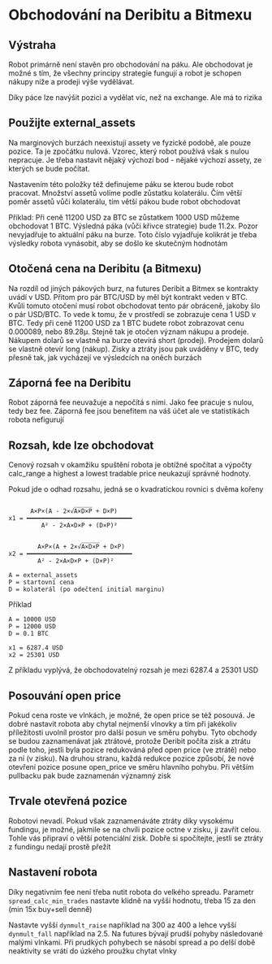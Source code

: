 # Obchodování na Deribitu a Bitmexu

## Výstraha

Robot primárně není stavěn pro obchodování na páku. Ale obchodovat je možné s tím, že všechny principy strategie fungují a robot je schopen nákupy níže a prodeji výše vydělávat. 

Díky páce lze navýšit pozici a vydělat víc, než na exchange. Ale má to rizika

## Použijte external_assets

Na marginových burzách neexistují assety ve fyzické podobě, ale pouze pozice. Ta je zpočátku nulová. Vzorec, který robot používá však s nulou nepracuje. Je třeba nastavit nějaký výchozí bod - nějaké výchozí assety, ze kterých se bude počítat. 

Nastavením této položky též definujeme páku se kterou bude robot pracovat. Množství assetů volíme podle zůstatku kolaterálu. Čím větší poměr assetů vůči kolaterálu, tím větší pákou bude robot obchodovat

Příklad: Při ceně 11200 USD za BTC se zůstatkem 1000 USD můžeme obchodovat 1 BTC. Výsledná páka (vůči křivce strategie) bude 11.2x. Pozor nevyjadřuje to aktuální páku na burze. Toto číslo vyjadřuje kolikrát je třeba výsledky robota vynásobit, aby se došlo ke skutečným hodnotám

## Otočená cena na Deribitu (a Bitmexu)

Na rozdíl od jiných pákových burz, na futures Deribit a Bitmex se kontrakty uvádí v USD. Přitom pro pár BTC/USD by měl být kontrakt veden v BTC. Kvůli tomuto otočení musí robot obchodovat tento pár obráceně, jakoby šlo o pár USD/BTC. To vede k tomu, že v prostředí se zobrazuje cena 1 USD v BTC. Tedy při ceně 11200 USD za 1 BTC budete robot zobrazovat cenu 0.000089, nebo 89.28µ. Stejně tak je otočen význam nákupu a prodeje. Nákupem dolarů se vlastně na burze otevírá short (prodej). Prodejem dolarů se vlastně otevír long (nákup). Zisky a ztráty jsou pak uváděny v BTC, tedy přesně tak, jak vycházejí ve výsledcích na oněch burzách 

## Záporná fee na Deribitu

Robot záporná fee neuvažuje a nepočítá s nimi. Jako fee pracuje s nulou, tedy bez fee. Záporná fee jsou benefitem na váš účet ale ve statistikách robota nefigurují

## Rozsah, kde lze obchodovat

Cenový rozsah v okamžiku spuštění robota je obtížné spočítat a výpočty calc_range a highest a lowest tradable price neukazují správné hodnoty.

Pokud jde o odhad rozsahu, jedná se o kvadratickou rovnici s dvěma kořeny

``` 
                  _____
      A×P×(A - 2×√A×D×P + D×P)
x1 = ━━━━━━━━━━━━━━━━━━━━━━━━━━━━━
         A² - 2×A×D×P + (D×P)²
         
                    _____
        A×P×(A + 2×√A×D×P + D×P)
x2 = ━━━━━━━━━━━━━━━━━━━━━━━━━━━━━
        A² - 2×A×D×P + (D×P)²

A = external_assets
P = startovní cena
D = kolaterál (po odečtení initial marginu)
```

Příklad

```
A = 10000 USD
P = 12000 USD
D = 0.1 BTC

x1 = 6287.4 USD
x2 = 25301 USD
```

Z příkladu vyplývá, že obchodovatelný rozsah je mezi 6287.4 a 25301 USD

## Posouvání open price

Pokud cena roste ve vlnkách, je možné, že open price se též posouvá. Je dobré nastavit robota aby chytal nejmenší vlnovky a tím při jakékoliv příležitosti uvolníl prostor pro další posun ve směru pohybu. Tyto obchody se budou zaznamenávat jak ztrátové, protože Deribit počíta zisk a ztrátu podle toho, jestli byla pozice redukováná před open price (ve ztrátě) nebo za ní (v zisku). Na druhou stranu, každá redukce pozice způsobí, že nové otevření pozice posune open_price ve směru hlavního pohybu. Při větším pullbacku pak bude zaznamenán významný zisk

## Trvale otevřená pozice

Robotovi nevadí. Pokud však zaznamenáváte ztráty díky vysokému fundingu, je možné, jakmile se na chvíli pozice octne v zisku, ji zavřít celou. Tohle vás připraví o větší potenciální zisk. Dobře si spočítejte, jestli se ztráty z fundingu nedají prostě přežít

## Nastavení robota

Díky negativním fee není třeba nutit robota do velkého spreadu. Parametr `spread_calc_min_trades` nastavte klidně na vyšší hodnotu, třeba 15 za den (min 15x buy+sell denně)

Nastavte vyšší `dynmult_raise` například na 300 az 400 a lehce vyšší ``dynmult_fall`` například na 2.5. Na futures bývají prudší pohyby následované malými vlnkami. Při prudkých pohybech se násobí spread a po delší době neaktivity se vrátí do úzkého proužku chytat vlnky

 
